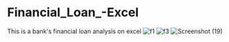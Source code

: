 # Financial_Loan_-Excel
This is a bank's financial loan analysis on excel
![f1](https://github.com/Abhilash-Bh/Financil_Loan_-Excel/assets/96327051/c09f6af6-80f0-408c-8639-5bb683ae1214)
![f3](https://github.com/Abhilash-Bh/Financil_Loan_-Excel/assets/96327051/421676d5-ea58-4c87-b732-9cb1880a4dfd)
![Screenshot (19)](https://github.com/user-attachments/assets/908f7e3d-e6ec-4fe4-a39c-b3b087d29a10)
